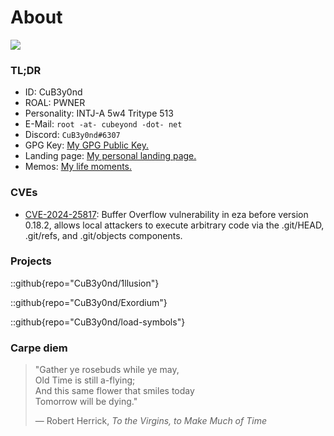 # About

![](https://jsd.cdn.zzko.cn/gh/CuB3y0nd/picx-images-hosting@master/.6pnt3jjnco.avif)

### TL;DR

- ID: CuB3y0nd
- ROAL: PWNER
- Personality: INTJ-A 5w4 Tritype 513
- E-Mail: `root -at- cubeyond -dot- net`
- Discord: `CuB3y0nd#6307`
- GPG Key: <a href="/public.key" download>My GPG Public Key.</a>
- Landing page: [My personal landing page.](https://cubeyond.net/)
- Memos: [My life moments.](https://memos.cubeyond.net/)

### CVEs

- [CVE-2024-25817](https://www.cve.org/CVERecord?id=CVE-2024-25817): Buffer Overflow vulnerability in eza before version 0.18.2, allows local attackers to execute arbitrary code via the .git/HEAD, .git/refs, and .git/objects components.

### Projects

::github{repo="CuB3y0nd/1llusion"}

::github{repo="CuB3y0nd/Exordium"}

::github{repo="CuB3y0nd/load-symbols"}

### Carpe diem

> "Gather ye rosebuds while ye may,<br />
> Old Time is still a-flying;<br />
> And this same flower that smiles today<br />
> Tomorrow will be dying."<br />
>
> — Robert Herrick, _To the Virgins, to Make Much of Time_
